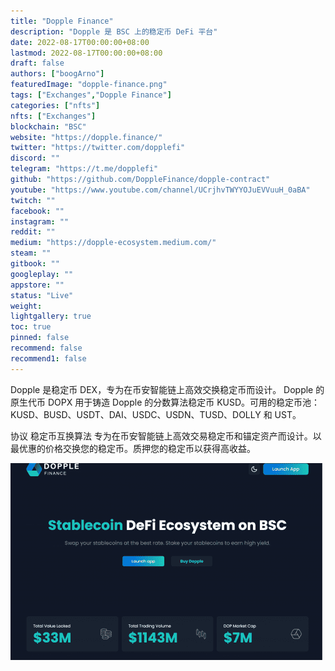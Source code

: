 ```yaml
---
title: "Dopple Finance"
description: "Dopple 是 BSC 上的稳定币 DeFi 平台"
date: 2022-08-17T00:00:00+08:00
lastmod: 2022-08-17T00:00:00+08:00
draft: false
authors: ["boogArno"]
featuredImage: "dopple-finance.png"
tags: ["Exchanges","Dopple Finance"]
categories: ["nfts"]
nfts: ["Exchanges"]
blockchain: "BSC"
website: "https://dopple.finance/"
twitter: "https://twitter.com/dopplefi"
discord: ""
telegram: "https://t.me/dopplefi"
github: "https://github.com/DoppleFinance/dopple-contract"
youtube: "https://www.youtube.com/channel/UCrjhvTWYYOJuEVVuuH_0aBA"
twitch: ""
facebook: ""
instagram: ""
reddit: ""
medium: "https://dopple-ecosystem.medium.com/"
steam: ""
gitbook: ""
googleplay: ""
appstore: ""
status: "Live"
weight: 
lightgallery: true
toc: true
pinned: false
recommend: false
recommend1: false
---
```

Dopple 是稳定币 DEX，专为在币安智能链上高效交换稳定币而设计。 Dopple 的原生代币 DOPX 用于铸造 Dopple 的分数算法稳定币 KUSD。可用的稳定币池：KUSD、BUSD、USDT、DAI、USDC、USDN、TUSD、DOLLY 和 UST。

协议 稳定币互换算法 专为在币安智能链上高效交易稳定币和锚定资产而设计。以最优惠的价格交换您的稳定币。质押您的稳定币以获得高收益。

![dopplefinance-dapp-exchanges-bsc-image1-500x315_57392c1e817ed7875824c2fd2b68fefa](dopplefinance-dapp-exchanges-bsc-image1-500x315_57392c1e817ed7875824c2fd2b68fefa.png)

